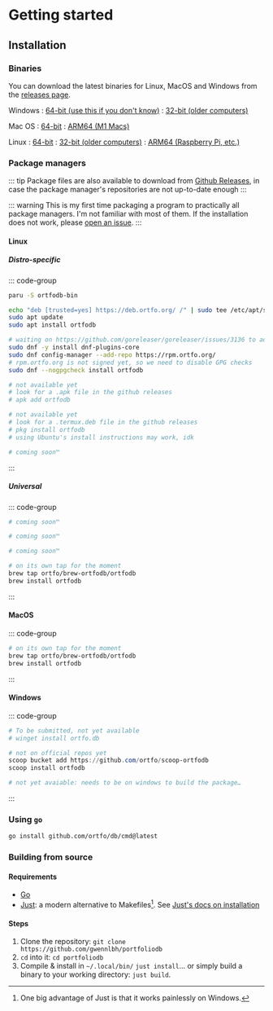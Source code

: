 # Getting started
## Installation
### Binaries

You can download the latest binaries for Linux, MacOS and Windows from the [releases page](https://github.com/ortfo/db/releases/latest).

Windows
: [64-bit (use this if you don't know)](https://github.com/ortfo/db/releases/latest/download/ortfodb_windows_amd64.exe)
: [32-bit (older computers)](https://github.com/ortfo/db/releases/latest/download/ortfodb_windows_386.exe)

Mac OS
: [64-bit](https://github.com/ortfo/db/releases/latest/download/ortfodb_darwin_amd64)
: [ARM64 (M1 Macs)](https://github.com/ortfo/db/releases/latest/download/ortfodb_darwin_arm64)

Linux
: [64-bit](https://github.com/ortfo/db/releases/latest/download/ortfodb_linux_amd64)
: [32-bit (older computers)](https://github.com/ortfo/db/releases/latest/download/ortfodb_linux_386)
: [ARM64 (Raspberry Pi, etc.)](https://github.com/ortfo/db/releases/latest/download/ortfodb_linux_arm64)


### Package managers

::: tip
Package files are also available to download from [Github Releases](https://github.com/ortfo/db/releases), in case the package manager's repositories are not up-to-date enough
:::

::: warning
This is my first time packaging a program to practically all package managers. I'm not familiar with most of them. If the installation does not work, please [open an issue](https://github.com/ortfo/db/issues/new).
:::

#### Linux

##### Distro-specific

::: code-group

```bash [Arch Linux (AUR)]
paru -S ortfodb-bin
```

```bash [Ubuntu, Debian]
echo "deb [trusted=yes] https://deb.ortfo.org/ /" | sudo tee /etc/apt/sources.list.d/ortfo.list
sudo apt update
sudo apt install ortfodb
```

```bash [Fedora]
# waiting on https://github.com/goreleaser/goreleaser/issues/3136 to add it to COPR
sudo dnf -y install dnf-plugins-core
sudo dnf config-manager --add-repo https://rpm.ortfo.org/
# rpm.ortfo.org is not signed yet, so we need to disable GPG checks
sudo dnf --nogpgcheck install ortfodb
```

```bash [Alpine Linux]
# not available yet
# look for a .apk file in the github releases
# apk add ortfodb
```

```bash [Termux]
# not available yet
# look for a .termux.deb file in the github releases
# pkg install ortfodb
# using Ubuntu's install instructions may work, idk
```

```bash [Nix]
# coming soon™
```

:::

##### Universal

::: code-group

```bash [Snap]
# coming soon™
```

```bash [Flatpak]
# coming soon™
```

```bash [AppImage]
# coming soon™
```

```bash [Homebrew]
# on its own tap for the moment
brew tap ortfo/brew-ortfodb/ortfodb
brew install ortfodb
```

:::

#### MacOS

::: code-group

```bash [Homebrew]
# on its own tap for the moment
brew tap ortfo/brew-ortfodb/ortfodb
brew install ortfodb
```

:::

#### Windows

::: code-group

```powershell [WinGet]
# To be submitted, not yet available
# winget install ortfo.db
```

```powershell [Scoop]
# not on official repos yet
scoop bucket add https://github.com/ortfo/scoop-ortfodb
scoop install ortfodb
```

```powershell [Chocolatey]
# not yet avaiable: needs to be on windows to build the package…
```

:::

### Using `go`

```bash
go install github.com/ortfo/db/cmd@latest
```

### Building from source

#### Requirements

- [Go](https://go.dev)
- [Just](https://just.systems): a modern alternative to Makefiles[^1]. See [Just's docs on installation](https://github.com/casey/just?tab=readme-ov-file#installation)

#### Steps

1. Clone the repository: `git clone https://github.com/gwennlbh/portfoliodb`
2. `cd` into it: `cd portfoliodb`
3. Compile & install in `~/.local/bin/` `just install`... or simply build a binary to your working directory: `just build`.

[^1]: One big advantage of Just is that it works painlessly on Windows.
